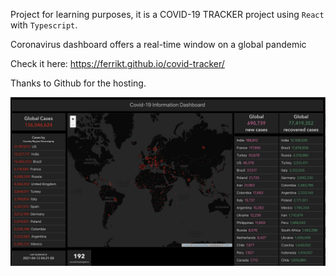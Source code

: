 Project for learning purposes, it is a COVID-19 TRACKER project using `React` with `Typescript`.

Coronavirus dashboard offers a real-time window on a global pandemic



Check it here: https://ferrikt.github.io/covid-tracker/

Thanks to Github for the hosting.

<a href="https://ferrikt.github.io/covid-tracker/" target="_blank">
    <img src="./public/dashboard.png">
</a>
